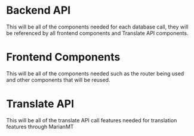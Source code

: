 # Backend API
This will be all of the components needed for each database call, they will be referenced by all frontend components and Translate API components. 

# Frontend Components 
This will be all of the components needed such as the router being used and other components that will be reused.

# Translate API
This will be all of the translate API call features needed for translation features through MarianMT